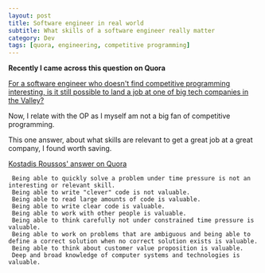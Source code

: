 ```yaml
---
layout: post
title: Software engineer in real world
subtitle: What skills of a software engineer really matter
category: Dev
tags: [quora, engineering, competitive programming]
---
```


**Recently I came across this question on Quora**

[For a software engineer who doesn't find competitive programming interesting, is it still possible to land a job at one of big tech companies in the Valley?](https://www.quora.com/For-a-software-engineer-who-doesnt-find-competitive-programming-interesting-but-would-like-to-join-one-of-the-big-tech-companies-for-example-Google-Facebook-or-Microsoft-what-options-do-I-have-Is-it-still-possible-to-land-a-job-at-one-of-those-companies)

Now, I relate with the OP as I myself am not a big fan of competitive programming. 

This one answer, about what skills are relevant to get a great job at a great company, I found worth saving.

[Kostadis Roussos' answer on Quora](https://www.quora.com/For-a-software-engineer-who-doesnt-find-competitive-programming-interesting-but-would-like-to-join-one-of-the-big-tech-companies-for-example-Google-Facebook-or-Microsoft-what-options-do-I-have-Is-it-still-possible-to-land-a-job-at-one-of-those-companies/answer/Kostadis-Roussos?srid=YE7L)

```
 Being able to quickly solve a problem under time pressure is not an interesting or relevant skill.
 Being able to write "clever" code is not valuable.
 Being able to read large amounts of code is valuable. 
 Being able to write clear code is valuable. 
 Being able to work with other people is valuable.
 Being able to think carefully not under constrained time pressure is valuable. 
 Being able to work on problems that are ambiguous and being able to define a correct solution when no correct solution exists is valuable. 
 Being able to think about customer value proposition is valuable.
 Deep and broad knowledge of computer systems and technologies is valuable.
```
